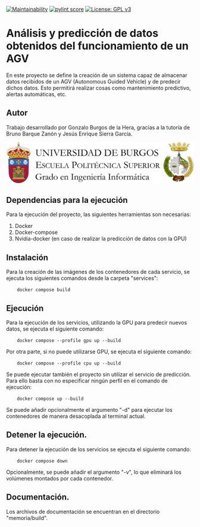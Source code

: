 [![Maintainability](https://api.codeclimate.com/v1/badges/69966b64b3b9c08413b9/maintainability)](https://codeclimate.com/github/gbd1004/TFG_AGV/maintainability)
[![pylint score](https://github.com/gbd1004/TFG_AGV/actions/workflows/linting.yml/badge.svg)](https://github.com/gbd1004/TFG_AGV/actions/workflows/linting.yml)
[![License: GPL v3](https://img.shields.io/badge/License-GPLv3-blue.svg)](https://www.gnu.org/licenses/gpl-3.0)

# Análisis y predicción de datos obtenidos del funcionamiento de un AGV

En este proyecto se define la creación de un sistema capaz de almacenar datos recibidos de un AGV (Autonomous Guided Vehicle) y de predecir dichos datos. Esto permitirá realizar cosas como mantenimiento predictivo, alertas automáticas, etc.

## Autor

Trabajo desarrollado por Gonzalo Burgos de la Hera, gracias a la tutoría de Bruno Barque Zanón y Jesús Enrique Sierra García.

![alt text](https://github.com/gbd1004/TFG_AGV/blob/main/memoria/img/ubuReadme.jpg?raw=true)

## Dependencias para la ejecución

Para la ejecución del proyecto, las siguientes herramientas son necesarias:
1. Docker
2. Docker-compose
3. Nvidia-docker (en caso de realizar la predicción de datos con la GPU)

## Instalación

Para la creación de las imágenes de los contenedores de cada servicio, se ejecuta los siguientes comandos desde la carpeta "services":

        docker compose build

## Ejecución

Para la ejecución de los servicios, utilizando la GPU para predecir nuevos datos, se ejecuta el siguiente comando:

        docker compose --profile gpu up --build

Por otra parte, si no puede utilizarse GPU, se ejecuta el siguiente comando:

        docker compose --profile cpu up --build

Se puede ejecutar también el proyecto sin utilizar el servicio de predicción. Para ello basta con no especificar ningún perfil en el comando de ejecución:

        docker compose up --build

Se puede añadir opcionalmente el argumento "-d" para ejecutar los contenedores de manera desacoplada al terminal actual.

## Detener la ejecución.

Para detener la ejecución de los servicios se ejecuta el siguiente comando:

        docker compose down

Opcionalmente, se puede añadir el argumento "-v", lo que eliminará los volúmenes montados por cada contenedor.

## Documentación.

Los archivos de documentación se encuentran en el directorio "memoria/build".